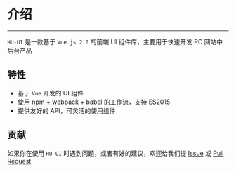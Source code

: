 # 介绍

----

`HU-UI` 是一款基于 `Vue.js 2.0` 的前端 UI 组件库，主要用于快速开发 PC 网站中后台产品

## 特性

- 基于 `Vue` 开发的 UI 组件
- 使用 npm + webpack + babel 的工作流，支持 ES2015
- 提供友好的 API，可灵活的使用组件

## 贡献

如果你在使用 `HU-UI` 时遇到问题，或者有好的建议，欢迎给我们提 [Issue](https://github.com/jackhu1990/hui/issues) 或 [Pull Request](https://github.com/jackhu1990/hui/pulls)
